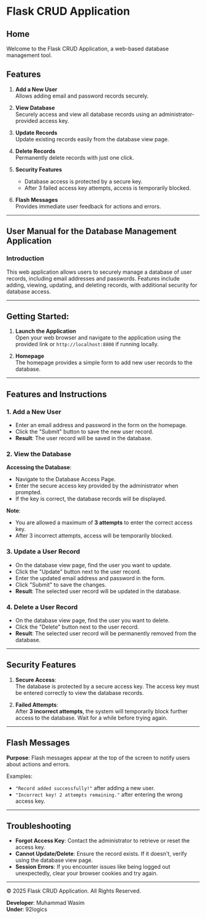 # Flask CRUD Application

## Home
Welcome to the Flask CRUD Application, a web-based database management tool.

## Features
1. **Add a New User**  
   Allows adding email and password records securely.
   
2. **View Database**  
   Securely access and view all database records using an administrator-provided access key.
   
3. **Update Records**  
   Update existing records easily from the database view page.
   
4. **Delete Records**  
   Permanently delete records with just one click.

5. **Security Features**  
   - Database access is protected by a secure key.
   - After 3 failed access key attempts, access is temporarily blocked.

6. **Flash Messages**  
   Provides immediate user feedback for actions and errors.

---

## User Manual for the Database Management Application

### Introduction
This web application allows users to securely manage a database of user records, including email addresses and passwords. Features include adding, viewing, updating, and deleting records, with additional security for database access.

---

## Getting Started:

1. **Launch the Application**  
   Open your web browser and navigate to the application using the provided link or `http://localhost:8800` if running locally.

2. **Homepage**  
   The homepage provides a simple form to add new user records to the database.

---

## Features and Instructions

### 1. Add a New User
- Enter an email address and password in the form on the homepage.
- Click the "Submit" button to save the new user record.
- **Result**: The user record will be saved in the database.

### 2. View the Database
**Accessing the Database**:  
- Navigate to the Database Access Page.  
- Enter the secure access key provided by the administrator when prompted.  
- If the key is correct, the database records will be displayed.  

**Note**:  
- You are allowed a maximum of **3 attempts** to enter the correct access key.  
- After 3 incorrect attempts, access will be temporarily blocked.  

### 3. Update a User Record
- On the database view page, find the user you want to update.
- Click the "Update" button next to the user record.
- Enter the updated email address and password in the form.
- Click "Submit" to save the changes.
- **Result**: The selected user record will be updated in the database.

### 4. Delete a User Record
- On the database view page, find the user you want to delete.
- Click the "Delete" button next to the user record.
- **Result**: The selected user record will be permanently removed from the database.

---

## Security Features
1. **Secure Access**:  
   The database is protected by a secure access key. The access key must be entered correctly to view the database records.

2. **Failed Attempts**:  
   After **3 incorrect attempts**, the system will temporarily block further access to the database. Wait for a while before trying again.

---

## Flash Messages
**Purpose**: Flash messages appear at the top of the screen to notify users about actions and errors.

Examples:
- `"Record added successfully!"` after adding a new user.
- `"Incorrect key! 2 attempts remaining."` after entering the wrong access key.

---

## Troubleshooting
- **Forgot Access Key**: Contact the administrator to retrieve or reset the access key.
- **Cannot Update/Delete**: Ensure the record exists. If it doesn't, verify using the database view page.
- **Session Errors**: If you encounter issues like being logged out unexpectedly, clear your browser cookies and try again.

---

© 2025 Flask CRUD Application. All Rights Reserved.  

**Developer**: Muhammad Wasim  
**Under**: 92logics
